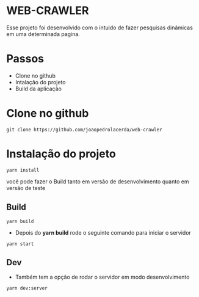 # WEB-CRAWLER

Esse projeto foi desenvolvido com o intuido de fazer pesquisas dinâmicas em uma determinada pagina.

# Passos

- Clone no github
- Intalação do projeto
- Build da aplicação

# Clone no github

```
git clone https://github.com/joaopedrolacerda/web-crawler
```

# Instalação do projeto

```
yarn install
```

você pode fazer o Build tanto em versão de desenvolvimento quanto em versão de teste


## Build

```
yarn build
```

- Depois do **yarn build** rode o seguinte comando para iniciar o servidor

```
yarn start
```

## Dev

- Também tem a opção de rodar o servidor em modo desenvolvimento

```
yarn dev:server
```
